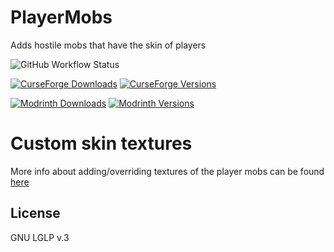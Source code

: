 # PlayerMobs
Adds hostile mobs that have the skin of players

![GitHub Workflow Status](https://img.shields.io/github/actions/workflow/status/GoryMoon/PlayerMobs/ci.yml)

[![CurseForge Downloads](http://cf.way2muchnoise.eu/full_430513_downloads.svg)](https://www.curseforge.com/minecraft/mc-mods/player-mobs)
[![CurseForge Versions](http://cf.way2muchnoise.eu/versions/430513_all.svg)](https://www.curseforge.com/minecraft/mc-mods/player-mobs)

[![Modrinth Downloads](https://img.shields.io/modrinth/dt/player-mobs?color=1bd96a&label=Downlods&logo=Modrinth)](https://modrinth.com/mod/player-mobs)
[![Modrinth Versions](https://img.shields.io/modrinth/game-versions/player-mobs?color=1bd96a&label=Available%20for&logo=Modrinth)](https://modrinth.com/mod/player-mobs)

# Custom skin textures

More info about adding/overriding textures of the player mobs can be found [here](https://github.com/GoryMoon/PlayerMobs/wiki/Custom-player-mob-skins)

License
----
GNU LGLP v.3
